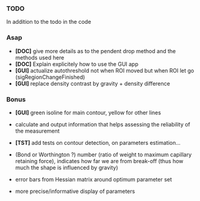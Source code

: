 ### TODO

In addition to the todo in the code

### Asap
* **[DOC]** give more details as to the pendent drop method and the methods used here
* **[DOC]** Explain explicitely how to use the GUI app
* **[GUI]** actualize autothreshold not when ROI moved but when ROI let go (sigRegionChangeFinished)
* **[GUI]** replace density contrast by gravity + density difference

### Bonus
* **[GUI]** green isoline for main contour, yellow for other lines
*  calculate and output information that helps assessing the reliability of the measurement
* **[TST]** add tests on contour detection, on parameters estimation...

* (Bond or Worthington ?) number (ratio of weight to maximum capillary retaining force), indicates how far we are from break-off (thus how much the shape is influenced by gravity)

* error bars from Hessian matrix around optimum parameter set

* more precise/informative display of parameters